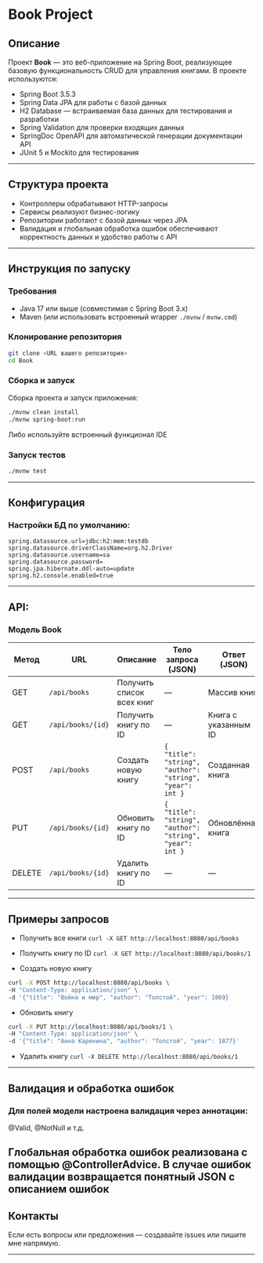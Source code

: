 # Book Project

## Описание

Проект **Book** — это веб-приложение на Spring Boot, реализующее базовую функциональность CRUD для управления книгами. В проекте используются:

- Spring Boot 3.5.3
- Spring Data JPA для работы с базой данных
- H2 Database — встраиваемая база данных для тестирования и разработки
- Spring Validation для проверки входящих данных
- SpringDoc OpenAPI для автоматической генерации документации API
- JUnit 5 и Mockito для тестирования

---

## Структура проекта

- Контроллеры обрабатывают HTTP-запросы
- Сервисы реализуют бизнес-логику
- Репозитории работают с базой данных через JPA
- Валидация и глобальная обработка ошибок обеспечивают корректность данных и удобство работы с API

---

## Инструкция по запуску

### Требования

- Java 17 или выше (совместимая с Spring Boot 3.x)
- Maven (или использовать встроенный wrapper `./mvnw` / `mvnw.cmd`)

### Клонирование репозитория

```bash
git clone <URL вашего репозитория>
cd Book
```

### Сборка и запуск
Сборка проекта и запуск приложения:

```bash
./mvnw clean install
./mvnw spring-boot:run
```
Либо используйте встроенный функционал IDE

### Запуск тестов

```bash
./mvnw test
```

---
## Конфигурация

### Настройки БД по умолчанию:
```properties
spring.datasource.url=jdbc:h2:mem:testdb
spring.datasource.driverClassName=org.h2.Driver
spring.datasource.username=sa
spring.datasource.password=
spring.jpa.hibernate.ddl-auto=update
spring.h2.console.enabled=true
```
---
## API:
### Модель Book

| Метод  | URL                | Описание                    | Тело запроса (JSON)                                      | Ответ (JSON)                             | Статус  |
|--------|--------------------|-----------------------------|----------------------------------------------------------|-----------------------------------------|---------|
| GET    | `/api/books`        | Получить список всех книг    | —                                                        | Массив книг                             | 200 OK  |
| GET    | `/api/books/{id}`   | Получить книгу по ID         | —                                                        | Книга с указанным ID                    | 200 OK  |
| POST   | `/api/books`        | Создать новую книгу          | `{ "title": "string", "author": "string", "year": int }` | Созданная книга                        | 201 Created |
| PUT    | `/api/books/{id}`   | Обновить книгу по ID         | `{ "title": "string", "author": "string", "year": int }` | Обновлённая книга                      | 200 OK  |
| DELETE | `/api/books/{id}`   | Удалить книгу по ID          | —                                                        | —                                       | 204 No Content |

---
## Примеры запросов


* Получить все книги `curl -X GET http://localhost:8080/api/books`

* Получить книгу по ID `curl -X GET http://localhost:8080/api/books/1`

* Создать новую книгу
```bash
curl -X POST http://localhost:8080/api/books \
-H "Content-Type: application/json" \
-d '{"title": "Война и мир", "author": "Толстой", "year": 1869}
```


* Обновить книгу
```bash
curl -X PUT http://localhost:8080/api/books/1 \
-H "Content-Type: application/json" \
-d '{"title": "Анна Каренина", "author": "Толстой", "year": 1877}'
```

* Удалить книгу
`curl -X DELETE http://localhost:8080/api/books/1`
---
## Валидация и обработка ошибок
### Для полей модели настроена валидация через аннотации:
@Valid, @NotNull и т.д.

Глобальная обработка ошибок реализована с помощью @ControllerAdvice.
В случае ошибок валидации возвращается понятный JSON с описанием ошибок
---
## Контакты

Если есть вопросы или предложения — создавайте issues или пишите мне напрямую.

---